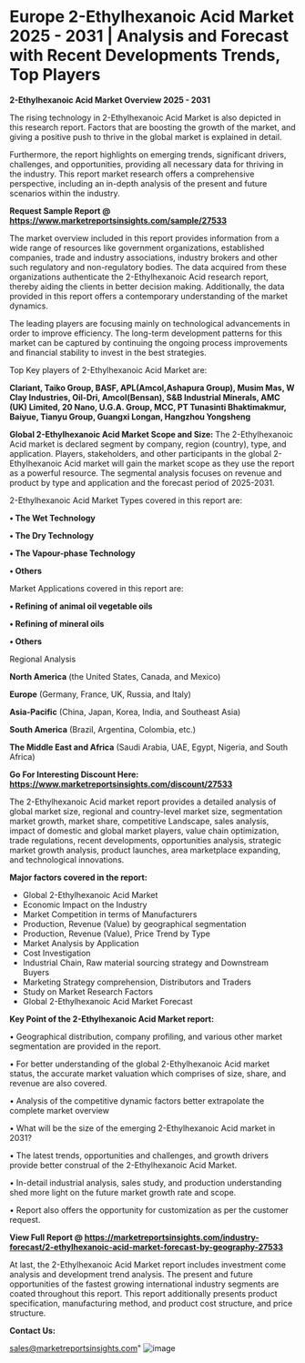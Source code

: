 # Europe 2-Ethylhexanoic Acid Market 2025 - 2031 | Analysis and Forecast with Recent Developments Trends, Top Players

<Strong> 2-Ethylhexanoic Acid Market Overview 2025 - 2031</strong>

The rising technology in 2-Ethylhexanoic Acid Market is also depicted in this research report. Factors that are boosting the growth of the market, and giving a positive push to thrive in the global market is explained in detail.

Furthermore, the report highlights on emerging trends, significant drivers, challenges, and opportunities, providing all necessary data for thriving in the industry. This report market research offers a comprehensive perspective, including an in-depth analysis of the present and future scenarios within the industry.

<strong>Request Sample Report @ <a href=https://www.marketreportsinsights.com/sample/27533>https://www.marketreportsinsights.com/sample/27533</a></strong>

The market overview included in this report provides information from a wide range of resources like government organizations, established companies, trade and industry associations, industry brokers and other such regulatory and non-regulatory bodies. The data acquired from these organizations authenticate the 2-Ethylhexanoic Acid research report, thereby aiding the clients in better decision making. Additionally, the data provided in this report offers a contemporary understanding of the market dynamics.

The leading players are focusing mainly on technological advancements in order to improve efficiency. The long-term development patterns for this market can be captured by continuing the ongoing process improvements and financial stability to invest in the best strategies.

Top Key players of 2-Ethylhexanoic Acid Market are:

<strong>Clariant, Taiko Group, BASF, APL(Amcol,Ashapura Group), Musim Mas, W Clay Industries, Oil-Dri, Amcol(Bensan), S&B Industrial Minerals, AMC (UK) Limited, 20 Nano, U.G.A. Group, MCC, PT Tunasinti Bhaktimakmur, Baiyue, Tianyu Group, Guangxi Longan, Hangzhou Yongsheng</strong>

<strong><b>Global 2-Ethylhexanoic Acid Market Scope and Size:</b></strong>
The 2-Ethylhexanoic Acid market is declared segment by company, region (country), type, and application. Players, stakeholders, and other participants in the global 2-Ethylhexanoic Acid market will gain the market scope as they use the report as a powerful resource. The segmental analysis focuses on revenue and product by type and application and the forecast period of 2025-2031.

2-Ethylhexanoic Acid Market Types covered in this report are:

<strong>• The Wet Technology

• The Dry Technology

• The Vapour-phase Technology

• Others</strong>

Market Applications covered in this report are:

<strong>• Refining of animal oil vegetable oils

• Refining of mineral oils

• Others</strong> 

Regional Analysis

<strong>North America</strong> (the United States, Canada, and Mexico)

<strong>Europe</strong> (Germany, France, UK, Russia, and Italy)

<strong>Asia-Pacific</strong> (China, Japan, Korea, India, and Southeast Asia)

<strong>South America</strong> (Brazil, Argentina, Colombia, etc.)

<strong>The Middle East and Africa</strong> (Saudi Arabia, UAE, Egypt, Nigeria, and South Africa)

<strong>Go For Interesting Discount Here: <a href=https://www.marketreportsinsights.com/discount/27533>https://www.marketreportsinsights.com/discount/27533</a></strong>

The 2-Ethylhexanoic Acid market report provides a detailed analysis of global market size, regional and country-level market size, segmentation market growth, market share, competitive Landscape, sales analysis, impact of domestic and global market players, value chain optimization, trade regulations, recent developments, opportunities analysis, strategic market growth analysis, product launches, area marketplace expanding, and technological innovations.

<strong><b>Major factors covered in the report:</b></strong>
<ul>
  <li>Global 2-Ethylhexanoic Acid Market </li>
  <li>Economic Impact on the Industry</li>
  <li>Market Competition in terms of Manufacturers</li>
  <li>Production, Revenue (Value) by geographical segmentation</li>
  <li>Production, Revenue (Value), Price Trend by Type</li>
  <li>Market Analysis by Application</li>
  <li>Cost Investigation</li>
  <li>Industrial Chain, Raw material sourcing strategy and Downstream Buyers</li>
  <li>Marketing Strategy comprehension, Distributors and Traders</li>
  <li>Study on Market Research Factors</li>
  <li>Global 2-Ethylhexanoic Acid Market Forecast</li>
</ul>

<strong><b>Key Point of the 2-Ethylhexanoic Acid Market report:</b></strong>

• Geographical distribution, company profiling, and various other market segmentation are provided in the report.

• For better understanding of the global 2-Ethylhexanoic Acid market status, the accurate market valuation which comprises of size, share, and revenue are also covered.

• Analysis of the competitive dynamic factors better extrapolate the complete market overview

• What will be the size of the emerging 2-Ethylhexanoic Acid market in 2031?

• The latest trends, opportunities and challenges, and growth drivers provide better construal of the 2-Ethylhexanoic Acid Market.

• In-detail industrial analysis, sales study, and production understanding shed more light on the future market growth rate and scope.

• Report also offers the opportunity for customization as per the customer request.

<strong><b>View Full Report @ <a href=https://marketreportsinsights.com/industry-forecast/2-ethylhexanoic-acid-market-forecast-by-geography-27533>https://marketreportsinsights.com/industry-forecast/2-ethylhexanoic-acid-market-forecast-by-geography-27533</a></b></strong>


At last, the 2-Ethylhexanoic Acid Market report includes investment come analysis and development trend analysis. The present and future opportunities of the fastest growing international industry segments are coated throughout this report. This report additionally presents product specification, manufacturing method, and product cost structure, and price structure.

<strong>Contact Us:</strong>

sales@marketreportsinsights.com"
![image](https://github.com/user-attachments/assets/384d19a0-4dd9-4f02-8fcb-5e52f1ed6552)
